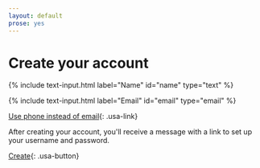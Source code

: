 ```yaml
---
layout: default
prose: yes
---
```


# Create your account

{% include text-input.html label="Name" id="name" type="text" %}

{% include text-input.html label="Email" id="email" type="email" %}

[Use phone instead of email](#){: .usa-link}

After creating your account, you'll receive a message with a link to set up your username and password.

[Create](#){: .usa-button}